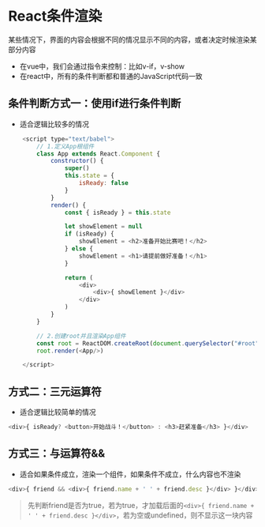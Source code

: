 # React条件渲染

某些情况下，界面的内容会根据不同的情况显示不同的内容，或者决定时候渲染某部分内容

- 在vue中，我们会通过指令来控制：比如v-if，v-show
- 在react中，所有的条件判断都和普通的JavaScript代码一致



## 条件判断方式一：使用if进行条件判断

- 适合逻辑比较多的情况

```js
    <script type="text/babel">
        // 1.定义App根组件
        class App extends React.Component {
            constructor() {
                super()
                this.state = {
                    isReady: false
                }
            }
            render() {
                const { isReady } = this.state

                let showElement = null
                if (isReady) {
                    showElement = <h2>准备开始比赛吧！</h2>
                } else {
                    showElement = <h1>请提前做好准备！</h1>
                }

                return (
                    <div>
                        <div>{ showElement }</div>    
                    </div>
                )
            }
        }

        // 2.创建root并且渲染App组件
        const root = ReactDOM.createRoot(document.querySelector("#root"))
        root.render(<App/>)

    </script>
```



## 方式二：三元运算符

- 适合逻辑比较简单的情况

```js
<div>{ isReady? <button>开始战斗！</button> : <h3>赶紧准备</h3> }</div>
```



## 方式三：与运算符&&

- 适合如果条件成立，渲染一个组件，如果条件不成立，什么内容也不渲染

```js
<div>{ friend && <div>{ friend.name + ' ' + friend.desc }</div> }</div>
```

> 先判断friend是否为true，若为true，才加载后面的`<div>{ friend.name + ' ' + friend.desc }</div>`，若为空或undefined，则不显示这一块内容